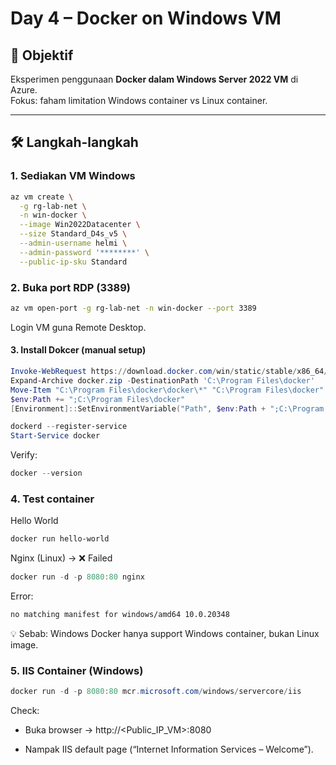 # Day 4 – Docker on Windows VM

## 🎯 Objektif
Eksperimen penggunaan **Docker dalam Windows Server 2022 VM** di Azure.  
Fokus: faham limitation Windows container vs Linux container.

---

## 🛠️ Langkah-langkah

### 1. Sediakan VM Windows
```bash
az vm create \
  -g rg-lab-net \
  -n win-docker \
  --image Win2022Datacenter \
  --size Standard_D4s_v5 \
  --admin-username helmi \
  --admin-password '********' \
  --public-ip-sku Standard
```
### 2. Buka port RDP (3389)
```bash
az vm open-port -g rg-lab-net -n win-docker --port 3389
```
Login VM guna Remote Desktop.

#### 3. Install Dokcer (manual setup)
```powershell
Invoke-WebRequest https://download.docker.com/win/static/stable/x86_64/docker-20.10.24.zip -OutFile docker.zip
Expand-Archive docker.zip -DestinationPath 'C:\Program Files\docker'
Move-Item "C:\Program Files\docker\docker\*" "C:\Program Files\docker" -Force
$env:Path += ";C:\Program Files\docker"
[Environment]::SetEnvironmentVariable("Path", $env:Path + ";C:\Program Files\docker", [EnvironmentVariableTarget]::Machine)

dockerd --register-service
Start-Service docker
```
Verify:
```powershell
docker --version
```
### 4. Test container
Hello World
```powershell
docker run hello-world
```
Nginx (Linux) → ❌ Failed
```powershell
docker run -d -p 8080:80 nginx
```
Error:
```bash
no matching manifest for windows/amd64 10.0.20348
```
💡 Sebab: Windows Docker hanya support Windows container, bukan Linux image.

### 5. IIS Container (Windows)
```powershell
docker run -d -p 8080:80 mcr.microsoft.com/windows/servercore/iis
```
Check:

- Buka browser → http://<Public_IP_VM>:8080

- Nampak IIS default page (“Internet Information Services – Welcome”).
